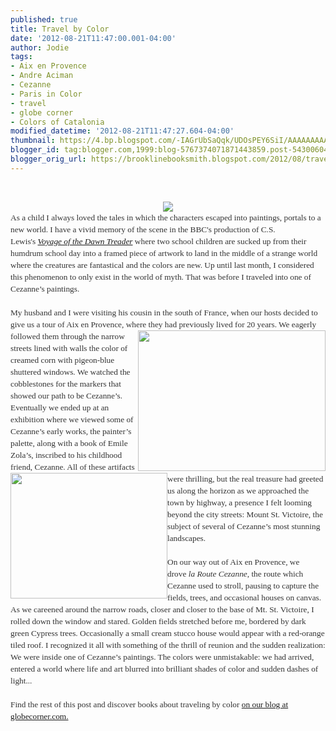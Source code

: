 ```yaml
---
published: true
title: Travel by Color
date: '2012-08-21T11:47:00.001-04:00'
author: Jodie
tags:
- Aix en Provence
- Andre Aciman
- Cezanne
- Paris in Color
- travel
- globe corner
- Colors of Catalonia
modified_datetime: '2012-08-21T11:47:27.604-04:00'
thumbnail: https://4.bp.blogspot.com/-IAGrUbSaQqk/UDOsPEY6SiI/AAAAAAAAAhE/fdpGmmTZi-4/s72-c/IMG_7499-300x225.jpg
blogger_id: tag:blogger.com,1999:blog-5767374071871443859.post-5430060435800780764
blogger_orig_url: https://brooklinebooksmith.blogspot.com/2012/08/travel-by-color.html
---
```


<br /><div class="separator" style="clear: both; text-align: center;"><a href="https://4.bp.blogspot.com/-IAGrUbSaQqk/UDOsPEY6SiI/AAAAAAAAAhE/fdpGmmTZi-4/s1600/IMG_7499-300x225.jpg" imageanchor="1" style="margin-left: 1em; margin-right: 1em;"><img border="0" src="https://4.bp.blogspot.com/-IAGrUbSaQqk/UDOsPEY6SiI/AAAAAAAAAhE/fdpGmmTZi-4/s1600/IMG_7499-300x225.jpg" /></a></div><div style="color: #333333; font-family: Georgia, 'Times New Roman', 'Bitstream Charter', Times, serif; font-size: 13.333333969116211px; line-height: 19px;">As a child I always loved the tales in which the characters escaped into paintings, portals to a new world. I have a vivid memory of the scene in the BBC's production of C.S. Lewis's&nbsp;<a data-mce-href="https://www.brooklinebooksmith-shop.com/book/9780064471077" href="https://www.brooklinebooksmith-shop.com/book/9780064471077"><em>Voyage of the Dawn Treader</em></a>&nbsp;where two school children are sucked up from their humdrum school day into a framed piece of artwork to land in the middle of a strange world where the creatures are fantastical and the colors are new. Up until last month, I considered this phenomenon to only exist in the world of myth. That was before I traveled into one of Cezanne’s paintings.</div><div style="color: #333333; font-family: Georgia, 'Times New Roman', 'Bitstream Charter', Times, serif; font-size: 13.333333969116211px; line-height: 19px;"><br /></div><div style="color: #333333; font-family: Georgia, 'Times New Roman', 'Bitstream Charter', Times, serif; font-size: 13.333333969116211px; line-height: 19px;">My husband and I were visiting his cousin in the south of France, when our hosts decided to give us a tour of Aix en Provence, where they had previously lived for 20 ye<a data-mce-href="https://globecornerbookstore.com/blogs/wp-content/uploads/2012/08/IMG_7514.jpg" href="https://globecornerbookstore.com/blogs/wp-content/uploads/2012/08/IMG_7514.jpg"><img alt="" class="alignright size-medium wp-image-7964" data-mce-src="https://globecornerbookstore.com/blogs/wp-content/uploads/2012/08/IMG_7514-300x225.jpg" height="225" src="https://globecornerbookstore.com/blogs/wp-content/uploads/2012/08/IMG_7514-300x225.jpg" style="border: 0px; cursor: default; float: right;" title="IMG_7514" width="300" /></a>ars. We eagerly followed them through the narrow streets lined with walls the color of creamed corn with pigeon-blue shuttered windows. We watched the cobblestones for the markers that showed our path to be Cezanne’s. Eventually we ended up at an exhibition where we viewed some of Cezanne’s early works, the painter’s palette, along with a book of Emile Zola’s, inscribed to his childhood friend, Cezanne. All of&nbsp;<a data-mce-href="https://globecornerbookstore.com/blogs/wp-content/uploads/2012/08/untitled.png" href="https://globecornerbookstore.com/blogs/wp-content/uploads/2012/08/untitled.png"><img alt="" class="alignleft size-full wp-image-8015" data-mce-src="https://globecornerbookstore.com/blogs/wp-content/uploads/2012/08/untitled.png" height="201" src="https://globecornerbookstore.com/blogs/wp-content/uploads/2012/08/untitled.png" style="border: 0px; cursor: default; float: left;" title="untitled" width="251" /></a>these artifacts were thrilling, but the real treasure had greeted us along the horizon as we approached the town by highway, a presence I felt looming beyond the city streets: Mount St. Victoire, the subject of several of Cezanne’s most stunning landscapes.</div><div style="color: #333333; font-family: Georgia, 'Times New Roman', 'Bitstream Charter', Times, serif; font-size: 13.333333969116211px; line-height: 19px;"><br /></div><div style="color: #333333; font-family: Georgia, 'Times New Roman', 'Bitstream Charter', Times, serif; font-size: 13.333333969116211px; line-height: 19px;">On our way out of Aix en Provence, we drove&nbsp;<em>la Route Cezanne</em>, the route which Cezanne used to stroll, pausing to capture the fields, trees, and occasional houses on canvas. As we careened around the narrow roads, closer and closer to the base of Mt. St. Victoire, I rolled down the window and stared. Golden fields stretched before me, bordered by dark green Cypress trees. Occasionally a small cream stucco house would appear with a red-orange tiled roof. I recognized it all with something of the thrill of reunion and the sudden realization: We were inside one of Cezanne’s paintings. The colors were unmistakable: we had arrived, entered a world where life and art blurred into brilliant shades of color and sudden dashes of light...</div><div style="color: #333333; font-family: Georgia, 'Times New Roman', 'Bitstream Charter', Times, serif; font-size: 13.333333969116211px; line-height: 19px;"><br /></div><div style="color: #333333; font-family: Georgia, 'Times New Roman', 'Bitstream Charter', Times, serif; font-size: 13.333333969116211px; line-height: 19px;">Find the rest of this post and&nbsp;discover books about traveling by color <a href="https://globecornerbookstore.com/blogs/">on our blog at globecorner.com.</a></div>
